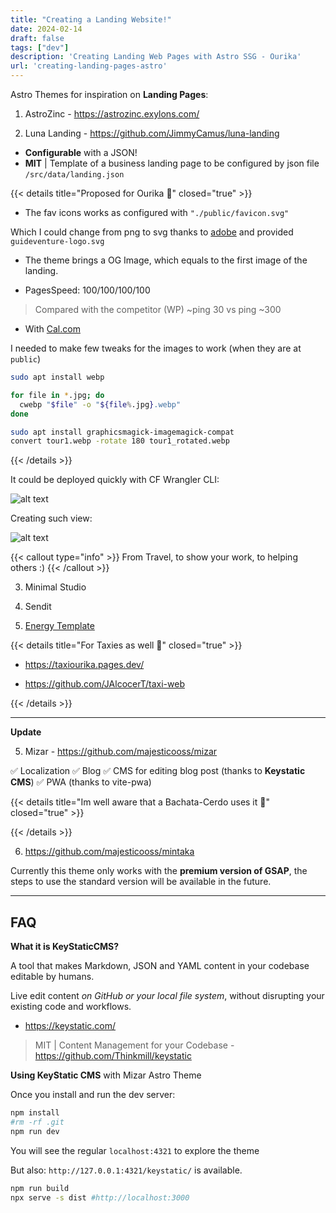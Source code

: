 ```yaml
---
title: "Creating a Landing Website!"
date: 2024-02-14
draft: false
tags: ["dev"]
description: 'Creating Landing Web Pages with Astro SSG - Ourika'
url: 'creating-landing-pages-astro'
---
```


Astro Themes for inspiration on **Landing Pages**:

1. AstroZinc - https://astrozinc.exylons.com/

2. Luna Landing - https://github.com/JimmyCamus/luna-landing

* **Configurable** with a JSON!
* **MIT** | Template of a business landing page to be configured by json file `/src/data/landing.json`

{{< details title="Proposed for Ourika 📌" closed="true" >}}

* The fav icons works as configured with `"./public/favicon.svg"`

Which I could change from png to svg thanks to [adobe](https://www.adobe.com/express/feature/image/convert/png-to-svg) and provided `guideventure-logo.svg`

* The theme brings a OG Image, which equals to the first image of the landing.

* PagesSpeed: 100/100/100/100

> Compared with the competitor (WP) ~ping 30 vs ping ~300

<!-- 
https://pagespeed.web.dev/analysis/https-thingstodoinourika-com/guzs0y62la?form_factor=mobile
https://thingstodoinourika.com/ 
-->

* With [Cal.com](https://refer.cal.com/jalcocertech)


I needed to make few tweaks for the images to work (when they are at `public`)

```sh
sudo apt install webp

for file in *.jpg; do
  cwebp "$file" -o "${file%.jpg}.webp"
done
```

```sh
sudo apt install graphicsmagick-imagemagick-compat
convert tour1.webp -rotate 180 tour1_rotated.webp
```
{{< /details >}}


It could be deployed quickly with CF Wrangler CLI:

![alt text](/blog_img/web/Cloudflare/CF_WranglerCLI.png)

Creating such view:

![alt text](/blog_img/web/success10-ourika/landing-ourika.png)

{{< callout type="info" >}}
From Travel, to show your work, to helping others :)
{{< /callout >}}


3. Minimal Studio

4. Sendit

5. [Energy Template](https://github.com/vbartalis/energy-template)



{{< details title="For Taxies as well 📌" closed="true" >}}

* https://taxiourika.pages.dev/

* https://github.com/JAlcocerT/taxi-web


{{< /details >}}


---

**Update**

5. Mizar - https://github.com/majesticooss/mizar

✅ Localization
✅ Blog
✅ CMS for editing blog post (thanks to **Keystatic CMS**)
✅ PWA (thanks to vite-pwa)


{{< details title="Im well aware that a Bachata-Cerdo uses it 📌" closed="true" >}}



{{< /details >}}

6. https://github.com/majesticooss/mintaka

Currently this theme only works with the **premium version of GSAP**, the steps to use the standard version will be available in the future.

---

## FAQ

**What it is KeyStaticCMS?**

A tool that makes Markdown, JSON and YAML content in your codebase editable by humans.

Live edit content *on GitHub or your local file system*, without disrupting your existing code and workflows.

* https://keystatic.com/

> MIT | Content Management for your Codebase - https://github.com/Thinkmill/keystatic

**Using KeyStatic CMS** with Mizar Astro Theme

Once you install and run the dev server:

```sh
npm install
#rm -rf .git
npm run dev
```

You will see the regular `localhost:4321` to explore the theme

But also: `http://127.0.0.1:4321/keystatic/` is available.

```sh
npm run build
npx serve -s dist #http://localhost:3000
```